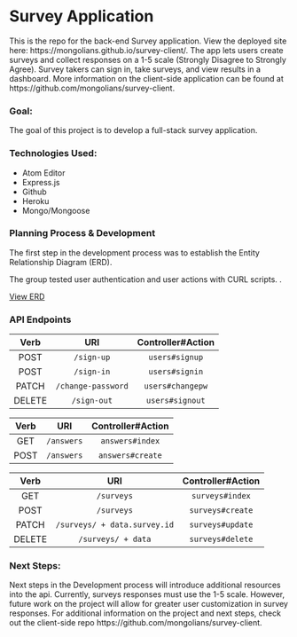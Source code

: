<h1><b>Survey Application</b></h1>
<p> This is the repo for the back-end Survey application. View the deployed site here: https://mongolians.github.io/survey-client/. The app lets users create surveys and collect responses on a 1-5 scale (Strongly Disagree to Strongly Agree). Survey takers can sign in, take surveys, and view results in a dashboard. More information on the client-side application can be found at https://github.com/mongolians/survey-client. </p>
<h3> Goal: </h3>
<p> The goal of this project is to develop a full-stack survey application.
</p>
<h3> Technologies Used: </h3>
<ul>
  <li>Atom Editor</li>
  <li>Express.js</li>
  <li>Github</li>
  <li>Heroku</li>
  <li>Mongo/Mongoose</li>
</ul>

<h3> Planning Process & Development</h3>
<p>The first step in the development process was to establish the Entity Relationship Diagram (ERD).


 The group tested user authentication and user actions with CURL scripts. .</p>
<a href="https://imgur.com/SEOldxl">View ERD </a>
<h3>API Endpoints </h3>
<table>
  <thead>
    <tr>
      <th align="center">Verb</th>
      <th align="center">URI</th>
      <th align="center">Controller#Action</th>
    </tr>
  </thead>
  <tbody>
    <tr>
      <td align="center">POST</td>
      <td align="center"><code>/sign-up</code></td>
      <td align="center"><code>users#signup</code></td>
    </tr>
    <tr>
      <td align="center">POST</td>
      <td align="center"><code>/sign-in</code></td>
      <td align="center"><code>users#signin</code></td>
    </tr>
    <tr>
      <td align="center">PATCH</td>
      <td align="center"><code>/change-password</code></td>
      <td align="center"><code>users#changepw</code></td>
    </tr>
    <tr>
      <td align="center">DELETE</td>
      <td align="center"><code>/sign-out</code></td>
      <td align="center"><code>users#signout</code></td>
    </tr>
  </tbody>
</table>
<table>
  <thead>
    <tr>
      <th align="center">Verb</th>
      <th align="center">URI</th>
      <th align="center">Controller#Action</th>
    </tr>
  </thead>
  <tbody>
    <tr>
      <td align="center">GET</td>
      <td align="center"><code>/answers</code></td>
      <td align="center"><code>answers#index</code></td>
    </tr>
    <tr>
      <td align="center">POST</td>
      <td align="center"><code>/answers</code></td>
      <td align="center"><code>answers#create</code></td>
    </tr>
  </tbody>
</table>
<table>
  <thead>
    <tr>
      <th align="center">Verb</th>
      <th align="center">URI</th>
      <th align="center">Controller#Action</th>
    </tr>
  </thead>
  <tbody>
    <tr>
      <td align="center">GET</td>
      <td align="center"><code>/surveys</code></td>
      <td align="center"><code>surveys#index</code></td>
    </tr>
    <tr>
      <td align="center">POST</td>
      <td align="center"><code>/surveys</code></td>
      <td align="center"><code>surveys#create</code></td>
    </tr>
    <tr>
      <td align="center">PATCH</td>
      <td align="center"><code>/surveys/ + data.survey.id</code></td>
      <td align="center"><code>surveys#update</code></td>
    </tr>
    <tr>
      <td align="center">DELETE</td>
      <td align="center"><code>/surveys/ + data</code></td>
      <td align="center"><code>surveys#delete</code></td>
    </tr>
  </tbody>
  </table>

  <h3> Next Steps: </h3>
  <p>Next steps in the Development process will introduce additional resources into the api.  Currently, surveys responses must use the 1-5 scale.  However, future work on the project will allow for greater user customization in survey responses. For additional information on the project and next steps, check out the client-side repo https://github.com/mongolians/survey-client.
